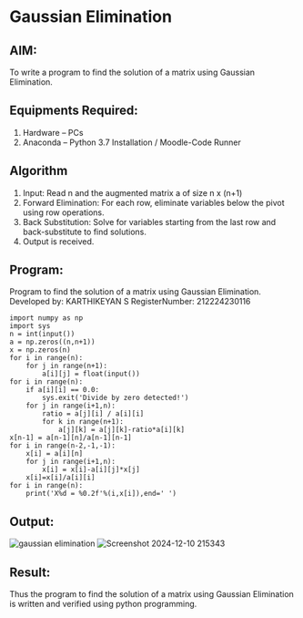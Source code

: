 # Gaussian Elimination

## AIM:
To write a program to find the solution of a matrix using Gaussian Elimination.

## Equipments Required:
1. Hardware – PCs
2. Anaconda – Python 3.7 Installation / Moodle-Code Runner

## Algorithm
1. Input: Read n and the augmented matrix a of size n x (n+1)
2. Forward Elimination: For each row, eliminate variables below the pivot using row operations.
3. Back Substitution: Solve for variables starting from the last row and back-substitute to find solutions.
4. Output is received.

## Program:

Program to find the solution of a matrix using Gaussian Elimination.
Developed by: KARTHIKEYAN S
RegisterNumber: 212224230116

```
import numpy as np
import sys
n = int(input())
a = np.zeros((n,n+1))
x = np.zeros(n)
for i in range(n):
    for j in range(n+1):
        a[i][j] = float(input())
for i in range(n):
    if a[i][i] == 0.0:
        sys.exit('Divide by zero detected!')
    for j in range(i+1,n):
        ratio = a[j][i] / a[i][i]
        for k in range(n+1):
            a[j][k] = a[j][k]-ratio*a[i][k]
x[n-1] = a[n-1][n]/a[n-1][n-1]
for i in range(n-2,-1,-1):
    x[i] = a[i][n]
    for j in range(i+1,n):
        x[i] = x[i]-a[i][j]*x[j]
    x[i]=x[i]/a[i][i]
for i in range(n):
    print('X%d = %0.2f'%(i,x[i]),end=' ')
```
## Output:
![gaussian elimination]()
![Screenshot 2024-12-10 215343](https://github.com/user-attachments/assets/75fa68ad-8d63-4922-b475-e33adff0ca24)


## Result:
Thus the program to find the solution of a matrix using Gaussian Elimination is written and verified using python programming.

